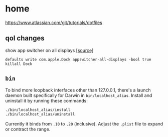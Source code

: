 # home

https://www.atlassian.com/git/tutorials/dotfiles

## qol changes

show app switcher on all displays [[source]](https://superuser.com/a/1625752)

```
defaults write com.apple.Dock appswitcher-all-displays -bool true
killall Dock
```

## `bin`

To bind more loopback interfaces other than 127.0.0.1, there's a launch daemon
built specifically for Darwin in `bin/localhost_alias`. Install and
uninstall it by running these commands:

```bash
./bin/localhost_alias/install
./bin/localhost_alias/uninstall
```

Currently it binds from `.10` to `.20` (inclusive). Adjust the `.plist` file to expand or contract the range.
